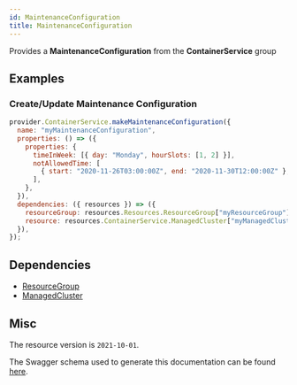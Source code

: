 ```yaml
---
id: MaintenanceConfiguration
title: MaintenanceConfiguration
---
```

Provides a **MaintenanceConfiguration** from the **ContainerService** group
## Examples
### Create/Update Maintenance Configuration
```js
provider.ContainerService.makeMaintenanceConfiguration({
  name: "myMaintenanceConfiguration",
  properties: () => ({
    properties: {
      timeInWeek: [{ day: "Monday", hourSlots: [1, 2] }],
      notAllowedTime: [
        { start: "2020-11-26T03:00:00Z", end: "2020-11-30T12:00:00Z" },
      ],
    },
  }),
  dependencies: ({ resources }) => ({
    resourceGroup: resources.Resources.ResourceGroup["myResourceGroup"],
    resource: resources.ContainerService.ManagedCluster["myManagedCluster"],
  }),
});

```
## Dependencies
- [ResourceGroup](../Resources/ResourceGroup.md)
- [ManagedCluster](../ContainerService/ManagedCluster.md)
## Misc
The resource version is `2021-10-01`.

The Swagger schema used to generate this documentation can be found [here](https://github.com/Azure/azure-rest-api-specs/tree/main/specification/containerservice/resource-manager/Microsoft.ContainerService/stable/2021-10-01/managedClusters.json).
